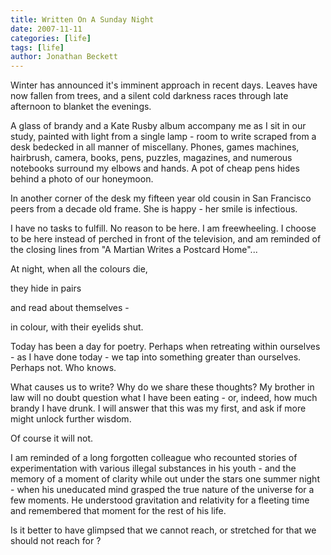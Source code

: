 ```yaml
---
title: Written On A Sunday Night
date: 2007-11-11
categories: [life]
tags: [life]
author: Jonathan Beckett
---
```


Winter has announced it's imminent approach in recent days. Leaves have now fallen from trees, and a silent cold darkness races through late afternoon to blanket the evenings.

A glass of brandy and a Kate Rusby album accompany me as I sit in our study, painted with light from a single lamp - room to write scraped from a desk bedecked in all manner of miscellany. Phones, games machines, hairbrush, camera, books, pens, puzzles, magazines, and numerous notebooks surround my elbows and hands. A pot of cheap pens hides behind a photo of our honeymoon.

In another corner of the desk my fifteen year old cousin in San Francisco peers from a decade old frame. She is happy - her smile is infectious.

I have no tasks to fulfill. No reason to be here. I am freewheeling. I choose to be here instead of perched in front of the television, and am reminded of the closing lines from "A Martian Writes a Postcard Home"...

At night, when all the colours die,

they hide in pairs

and read about themselves -

in colour, with their eyelids shut.

Today has been a day for poetry. Perhaps when retreating within ourselves - as I have done today - we tap into something greater than ourselves. Perhaps not. Who knows.

What causes us to write? Why do we share these thoughts? My brother in law will no doubt question what I have been eating - or, indeed, how much brandy I have drunk. I will answer that this was my first, and ask if more might unlock further wisdom.

Of course it will not.

I am reminded of a long forgotten colleague who recounted stories of experimentation with various illegal substances in his youth - and the memory of a moment of clarity while out under the stars one summer night - when his uneducated mind grasped the true nature of the universe for a few moments. He understood gravitation and relativity for a fleeting time and remembered that moment for the rest of his life.

Is it better to have glimpsed that we cannot reach, or stretched for that we should not reach for ?